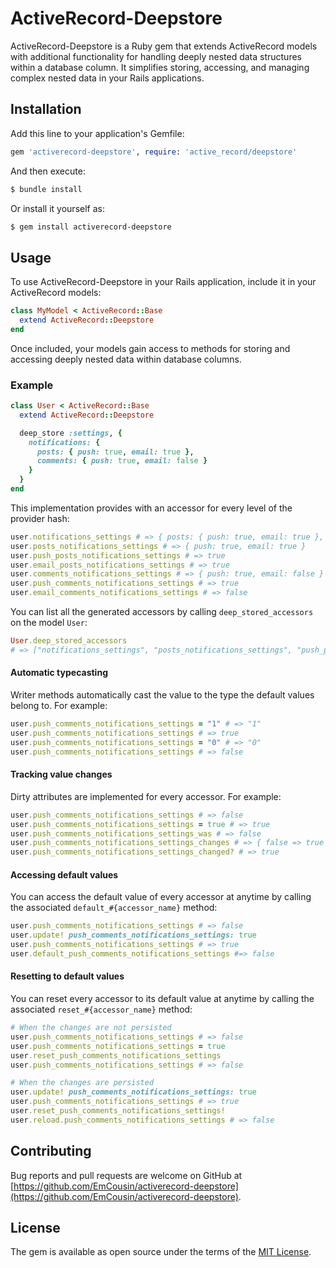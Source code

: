 # ActiveRecord-Deepstore

ActiveRecord-Deepstore is a Ruby gem that extends ActiveRecord models with additional functionality for handling deeply nested data structures within a database column. It simplifies storing, accessing, and managing complex nested data in your Rails applications.

## Installation

Add this line to your application's Gemfile:

```ruby
gem 'activerecord-deepstore', require: 'active_record/deepstore'
```

And then execute:

```bash
$ bundle install
```

Or install it yourself as:

```bash
$ gem install activerecord-deepstore
```

## Usage

To use ActiveRecord-Deepstore in your Rails application, include it in your ActiveRecord models:

```ruby
class MyModel < ActiveRecord::Base
  extend ActiveRecord::Deepstore
end
```

Once included, your models gain access to methods for storing and accessing deeply nested data within database columns.

### Example

```ruby
class User < ActiveRecord::Base
  extend ActiveRecord::Deepstore

  deep_store :settings, {
    notifications: {
      posts: { push: true, email: true },
      comments: { push: true, email: false }
    }
  }
end
```

This implementation provides with an accessor for every level of the provider hash:

```ruby
user.notifications_settings # => { posts: { push: true, email: true }, comments: { push: true, email: false } }
user.posts_notifications_settings # => { push: true, email: true }
user.push_posts_notifications_settings # => true
user.email_posts_notifications_settings # => true
user.comments_notifications_settings # => { push: true, email: false }
user.push_comments_notifications_settings # => true
user.email_comments_notifications_settings # => false
```

You can list all the generated accessors by calling `deep_stored_accessors` on the model `User`:

```ruby
User.deep_stored_accessors
# => ["notifications_settings", "posts_notifications_settings", "push_posts_notifications_settings", [...], "email_comments_notifications_settings"]
```

#### Automatic typecasting

Writer methods automatically cast the value to the type the default values belong to. For example:

```ruby
user.push_comments_notifications_settings = "1" # => "1"
user.push_comments_notifications_settings # => true
user.push_comments_notifications_settings = "0" # => "0"
user.push_comments_notifications_settings # => false
```

#### Tracking value changes

Dirty attributes are implemented for every accessor. For example:

```ruby
user.push_comments_notifications_settings # => false
user.push_comments_notifications_settings = true # => true
user.push_comments_notifications_settings_was # => false
user.push_comments_notifications_settings_changes # => { false => true }
user.push_comments_notifications_settings_changed? # => true
```

#### Accessing default values

You can access the default value of every accessor at anytime by calling the associated `default_#{accessor_name}` method:

```ruby
user.push_comments_notifications_settings # => false
user.update! push_comments_notifications_settings: true
user.push_comments_notifications_settings # => true
user.default_push_comments_notifications_settings #=> false
```

#### Resetting to default values

You can reset every accessor to its default value  at anytime by calling the associated `reset_#{accessor_name}` method:

```ruby
# When the changes are not persisted
user.push_comments_notifications_settings # => false
user.push_comments_notifications_settings = true
user.reset_push_comments_notifications_settings
user.push_comments_notifications_settings # => false

# When the changes are persisted
user.update! push_comments_notifications_settings: true
user.push_comments_notifications_settings # => true
user.reset_push_comments_notifications_settings!
user.reload.push_comments_notifications_settings # => false
```

## Contributing

Bug reports and pull requests are welcome on GitHub at [https://github.com/EmCousin/activerecord-deepstore](https://github.com/EmCousin/activerecord-deepstore).

## License

The gem is available as open source under the terms of the [MIT License](https://opensource.org/licenses/MIT).
